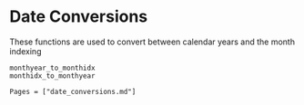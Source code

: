 # Date Conversions

These functions are used to convert between calendar years and the month indexing

```@docs
monthyear_to_monthidx
monthidx_to_monthyear
```

```@index
Pages = ["date_conversions.md"]
```